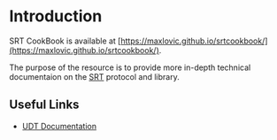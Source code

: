 # Introduction

SRT CookBook is available at [https://maxlovic.github.io/srtcookbook/](https://maxlovic.github.io/srtcookbook/).

The purpose of the resource is to provide more in-depth technical documentaion
on the [SRT](https://github.com/Haivision/srt/) protocol and library.

## Useful Links

* [UDT Documentation](http://udt.sourceforge.net/doc.html)

